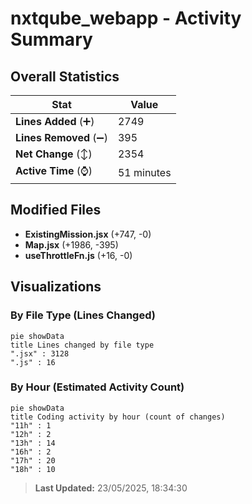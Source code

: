 # nxtqube_webapp - Activity Summary 

## Overall Statistics

| Stat                   | Value                                                             |
| ---------------------- | ----------------------------------------------------------------- |
| **Lines Added** (➕)   | 2749                                          |
| **Lines Removed** (➖) | 395                                        |
| **Net Change** (↕)    | 2354                |
| **Active Time** (⌚)   | 51 minutes |


## Modified Files
- **ExistingMission.jsx** (+747, -0)
- **Map.jsx** (+1986, -395)
- **useThrottleFn.js** (+16, -0)

## Visualizations

### By File Type (Lines Changed)

```mermaid
pie showData
title Lines changed by file type
".jsx" : 3128
".js" : 16
```

### By Hour (Estimated Activity Count)

```mermaid
pie showData
title Coding activity by hour (count of changes)
"11h" : 1
"12h" : 2
"13h" : 14
"16h" : 2
"17h" : 20
"18h" : 10
```


> **Last Updated:** 23/05/2025, 18:34:30